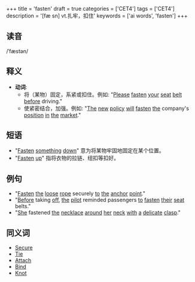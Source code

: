 +++
title = 'fasten'
draft = true
categories = ['CET4']
tags = ['CET4']
description = '[fæ sn] vt.扎牢，扣住'
keywords = ['ai words', 'fasten']
+++

## 读音
/ˈfæstən/

## 释义
- **动词**: 
   - 将（某物）固定，系紧或扣住。例如: "[Please](/zh/post/please/) [fasten](/zh/post/fasten/) [your](/zh/post/your/) [seat](/zh/post/seat/) [belt](/zh/post/belt/) [before](/zh/post/before/) driving."
   - 使紧密结合，加强。例如: "[The](/zh/post/the/) [new](/zh/post/new/) [policy](/zh/post/policy/) [will](/zh/post/will/) [fasten](/zh/post/fasten/) [the](/zh/post/the/) company's [position](/zh/post/position/) [in](/zh/post/in/) [the](/zh/post/the/) [market](/zh/post/market/)."

## 短语
- "[Fasten](/zh/post/fasten/) [something](/zh/post/something/) [down](/zh/post/down/)" 意为将某物牢固地固定在某个位置。
- "[Fasten](/zh/post/fasten/) [up](/zh/post/up/)" 指将衣物的拉链、纽扣等扣好。

## 例句
- "[Fasten](/zh/post/fasten/) [the](/zh/post/the/) [loose](/zh/post/loose/) [rope](/zh/post/rope/) securely [to](/zh/post/to/) [the](/zh/post/the/) [anchor](/zh/post/anchor/) [point](/zh/post/point/)."
- "[Before](/zh/post/before/) taking [off](/zh/post/off/), [the](/zh/post/the/) [pilot](/zh/post/pilot/) reminded passengers [to](/zh/post/to/) [fasten](/zh/post/fasten/) [their](/zh/post/their/) [seat](/zh/post/seat/) belts."
- "[She](/zh/post/she/) fastened [the](/zh/post/the/) [necklace](/zh/post/necklace/) [around](/zh/post/around/) [her](/zh/post/her/) [neck](/zh/post/neck/) [with](/zh/post/with/) [a](/zh/post/a/) [delicate](/zh/post/delicate/) [clasp](/zh/post/clasp/)."

## 同义词
- [Secure](/zh/post/secure/)
- [Tie](/zh/post/tie/)
- [Attach](/zh/post/attach/)
- [Bind](/zh/post/bind/)
- [Knot](/zh/post/knot/)
